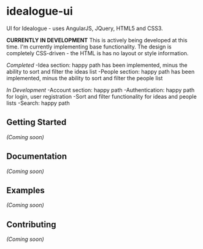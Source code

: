# idealogue-ui

UI for Idealogue - uses AngularJS, JQuery, HTML5 and CSS3.

**CURRENTLY IN DEVELOPMENT**
This is actively being developed at this time. I'm currently implementing base functionality.  The design is completely
CSS-driven - the HTML is has no layout or style information.

_Completed_
-Idea section: happy path has been implemented, minus the ability to sort and filter the ideas list
-People section: happy path has been implemented, minus the ability to sort and filter the people list

_In Development_
-Account section: happy path
-Authentication: happy path for login, user registration
-Sort and filter functionality for ideas and people lists
-Search: happy path

## Getting Started
_(Coming soon)_

## Documentation
_(Coming soon)_

## Examples
_(Coming soon)_

## Contributing
_(Coming soon)_